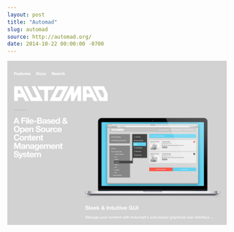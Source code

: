 ```yaml
---
layout: post
title: "Automad"
slug: automad
source: http://automad.org/
date: 2014-10-22 00:00:00 -0700
---
```


<img src="/screenshots/automad.jpg">
